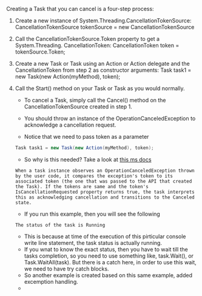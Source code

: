 
Creating a Task that you can cancel is a four-step process:

1. Create a new instance of System.Threading.CancellationTokenSource:
CancellationTokenSource tokenSource = new CancellationTokenSource

2. Call the CancellationTokenSource.Token property to get a System.Threading.
CancellationToken:
CancellationToken token = tokenSource.Token;

3. Create a new Task or Task<T> using an Action or Action<object> delegate and
the CancellationToken from step 2 as constructor arguments:
Task task1 = new Task(new Action(myMethod), token);

4. Call the Start() method on your Task or Task<T> as you would normally.

- To cancel a Task, simply call the Cancel() method on the CancellationTokenSource created in step 1.

- You should throw an instance of the OperationCanceledException to acknowledge a cancellation request.

- Notice that we need to pass token as a parameter
```cs
Task task1 = new Task(new Action(myMethod), token);
```
- So why is this needed? Take a look at [this ms docs](https://learn.microsoft.com/en-us/dotnet/standard/parallel-programming/task-cancellation)

```
When a task instance observes an OperationCanceledException thrown by the user code, it compares the exception's token to its associated token (the one that was passed to the API that created the Task). If the tokens are same and the token's IsCancellationRequested property returns true, the task interprets this as acknowledging cancellation and transitions to the Canceled state. 
```

- If you run this example, then you will see the following
```
The status of the task is Running
```
- This is because at time of the execution of this pirticular console write line statement, the task status is actually running. 
- If you wnat to know the exact status, then you have to wait till the tasks completion, so you need to use something like, task.Wait(), or Task.WaitAll(task). But there is a catch here, in order to use this wait, we need to have try catch blocks. 
- So another example is created based on this same example, added excemption handling. 
- 